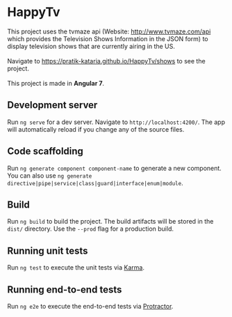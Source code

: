 # HappyTv

This project uses the tvmaze api (Website: http://www.tvmaze.com/api which provides the Television Shows Information in the JSON form) to display television shows that are currently airing in the US.
<br><br>Navigate to https://pratik-kataria.github.io/HappyTv/shows to see the project.
<br><br>This project is made in <b>Angular 7</b>.


## Development server

Run `ng serve` for a dev server. Navigate to `http://localhost:4200/`. The app will automatically reload if you change any of the source files.

## Code scaffolding

Run `ng generate component component-name` to generate a new component. You can also use `ng generate directive|pipe|service|class|guard|interface|enum|module`.

## Build

Run `ng build` to build the project. The build artifacts will be stored in the `dist/` directory. Use the `--prod` flag for a production build.

## Running unit tests

Run `ng test` to execute the unit tests via [Karma](https://karma-runner.github.io).

## Running end-to-end tests

Run `ng e2e` to execute the end-to-end tests via [Protractor](http://www.protractortest.org/).

